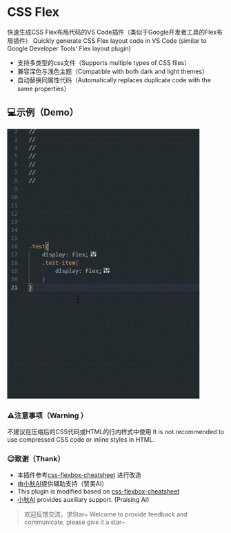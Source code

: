 # CSS Flex
快速生成CSS Flex布局代码的VS Code插件（类似于Google开发者工具的Flex布局插件）
Quickly generate CSS Flex layout code in VS Code (similar to Google Developer Tools' Flex layout plugin)

- 支持多类型的css文件（Supports multiple types of CSS files）
- 兼容深色与浅色主题（Compatible with both dark and light themes）
- 自动替换同属性代码（Automatically replaces duplicate code with the same properties）
  
## 💻示例（Demo）

![CSS Flex示例](/images/readme/demo.gif)

### ⚠️注意事项（Warning ）
不建议在压缩后的CSS代码或HTML的行内样式中使用
It is not recommended to use compressed CSS code or inline styles in HTML.

### 😉致谢（Thank）
- 本插件参考[css-flexbox-cheatsheet](https://github.com/dzhavat/css-flexbox-cheatsheet) 进行改造
- 由[小秋AI](https://chat.xqai.net/)提供辅助支持（赞美AI）
- This plugin is modified based on [css-flexbox-cheatsheet](https://github.com/dzhavat/css-flexbox-cheatsheet)
- [小秋AI](https://chat.xqai.net/) provides auxiliary support. (Praising AI)
> 欢迎反馈交流，求Star~
> Welcome to provide feedback and communicate, please give it a star~ 
